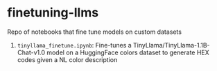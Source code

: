 # finetuning-llms
Repo of notebooks that fine tune models on custom datasets

1. ```tinyllama_finetune.ipynb```: Fine-tunes a TinyLlama/TinyLlama-1.1B-Chat-v1.0 model on a HuggingFace colors dataset to generate HEX codes given a NL color description
